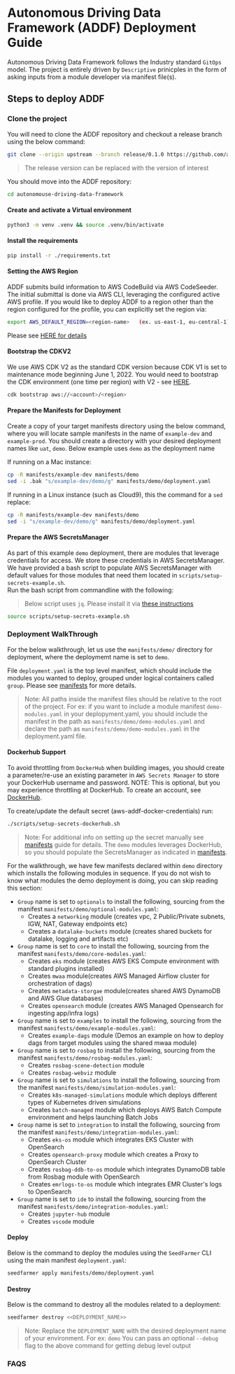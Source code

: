 # Autonomous Driving Data Framework (ADDF) Deployment Guide

Autonomous Driving Data Framework follows the Industry standard `GitOps` model. The project is entirely driven by `Descriptive` prinicples in the form of asking inputs from a module developer via manifest file(s).

## Steps to deploy ADDF

### Clone the project

You will need to clone the ADDF repository and checkout a release branch using the below command:

```bash
git clone --origin upstream --branch release/0.1.0 https://github.com/awslabs/autonomouse-driving-data-framework
```

> The release version can be replaced with the version of interest

You should move into the ADDF repository:

```bash
cd autonomouse-driving-data-framework
```

#### Create and activate a Virtual environment

```bash
python3 -m venv .venv && source .venv/bin/activate
```

#### Install the requirements

```bash
pip install -r ./requirements.txt
```

#### Setting the AWS Region

ADDF submits build information to AWS CodeBuild via AWS CodeSeeder.  The initial submittal is done via AWS CLI, leveraging the configured active AWS profile.  If you would like to deploy ADDF to a region other than the region configured for the profile, you can explicitly set the region via:

```bash
export AWS_DEFAULT_REGION=<region-name>   (ex. us-east-1, eu-central-1)
```

Please see [HERE for details](https://docs.aws.amazon.com/cli/latest/userguide/cli-configure-envvars.html)

#### Bootstrap the CDKV2

We use AWS CDK V2 as the standard CDK version because CDK V1 is set to maintenance mode beginning June 1, 2022. You  would need to bootstrap the CDK environment (one time per region) with V2 - see [HERE](https://docs.aws.amazon.com/cdk/v2/guide/bootstrapping.html).

```bash
cdk bootstrap aws://<account>/<region>
```

#### Prepare the Manifests for Deployment

Create a copy of your target manifests directory using the below command, where you will locate sample manifests in the name of `example-dev` and `example-prod`. You should create a directory with your desired deployment names like `uat`, `demo`. Below example uses `demo` as the deployment name

If running on a Mac instance:
```bash
cp -R manifests/example-dev manifests/demo
sed -i .bak "s/example-dev/demo/g" manifests/demo/deployment.yaml
```
If running in a Linux instance (such as Cloud9), this the command for a `sed` replace:
```bash
cp -R manifests/example-dev manifests/demo
sed -i "s/example-dev/demo/g" manifests/demo/deployment.yaml
```

#### Prepare the AWS SecretsManager

As part of this example `demo` deployment, there are modules that leverage credentials for access. We store these credentials in AWS SecretsManager. We have provided a bash script to populate AWS SecretsManager with default values for those modules that need them located in `scripts/setup-secrets-example.sh`.  
Run the bash script from commandline with the following:

> Below script uses `jq`.  Please install it via [these instructions](https://stedolan.github.io/jq/download/)

```bash
source scripts/setup-secrets-example.sh
```

### Deployment WalkThrough

For the below walkthrough, let us use the `manifests/demo/` directory for deployment, where the deploymemt name is set to `demo`.

File `deployment.yaml` is the top level manifest, which should include the modules you wanted to deploy, grouped under logical containers called `group`.  Please see [manifests](https://seed-farmer.readthedocs.io/en/latest/manifests.html) for more details.

> Note:
> All paths inside the manifest files should be relative to the root of the project. For ex: if you want to include a module manifest `demo-modules.yaml` in your deplopyment.yaml, you should include the manifest in the path as `manifests/demo/demo-modules.yaml` and declare the path as `manifests/demo/demo-modules.yaml` in the deployment.yaml file.

#### Dockerhub Support

To avoid throttling from `DockerHub` when building images, you should create a parameter/re-use an existing parameter in `AWS Secrets Manager` to store your DockerHub username and password.  NOTE: This is optional, but you may experience throttling at DockerHub.  To create an account, see [DockerHub](https://hub.docker.com/signup).

To create/update the default secret (aws-addf-docker-credentials) run:

```bash
./scripts/setup-secrets-dockerhub.sh
```

> Note:
> For additional info on setting up the secret manually see [manifests](https://seed-farmer.readthedocs.io/en/latest/manifests.html#deployment-manifest) guide for details.
> The `demo` modules leverages DockerHub, so you should populate the SecretsManager as indicated in [manifests](https://seed-farmer.readthedocs.io/en/latest/manifests.html#deployment-manifest).

For the walkthrough, we have few manifests declared within `demo` directory which installs the following modules in sequence. If you do not wish to know what modules the demo deployment is doing, you can skip reading this section:

  * `Group` name is set to `optionals` to install the following, sourcing from the manifest `manifests/demo/optional-modules.yaml`:
    * Creates a `networking` module (creates vpc, 2 Public/Private subnets, IGW, NAT, Gateway endpoints etc)
    * Creates a `datalake-buckets` module (creates shared buckets for datalake, logging and artifacts etc)
  * `Group` name is set to `core` to install the following, sourcing from the manifest `manifests/demo/core-modules.yaml`:
    * Creates `eks` module (creates AWS EKS Compute environment with standard plugins installed)
    * Creates `mwaa` module(creates AWS Managed Airflow cluster for orchestration of dags)
    * Creates `metadata-storgae` module(creates shared AWS DynamoDB and AWS Glue databases)
    * Creates `opensearch` module (creates AWS Managed Opensearch for ingesting app/infra logs)
  * `Group` name is set to `examples` to install the following, sourcing from the manifest `manifests/demo/example-modules.yaml`:
    * Creates `example-dags` module (Demos an example on how to deploy dags from target modules using the shared mwaa module)
  * `Group` name is set to `rosbag` to install the following, sourcing from the manifest `manifests/demo/rosbag-modules.yaml`:
    * Creates `rosbag-scene-detection` module
    * Creates `rosbag-webviz` module
  * `Group` name is set to `simulations` to install the following, sourcing from the manifest `manifests/demo/simulation-modules.yaml`:
    * Creates `k8s-managed-simulations` module which deploys different types of Kubernetes driven simulations
    * Creates `batch-managed` module which deploys AWS Batch Compute environment and helps launching Batch Jobs
  * `Group` name is set to `integration` to install the following, sourcing from the manifest `manifests/demo/integration-modules.yaml`:
    * Creates `eks-os` module which integrates EKS Cluster with OpenSearch
    * Creates `opensearch-proxy` module which creates a Proxy to  OpenSearch Cluster
    * Creates `rosbag-ddb-to-os` module which integrates DynamoDB table from Rosbag module with OpenSearch
    * Creates `emrlogs-to-os` module which integrates EMR Cluster's logs to OpenSearch
  * `Group` name is set to `ide` to install the following, sourcing from the manifest `manifests/demo/integration-modules.yaml`:
    * Creates `jupyter-hub` module
    * Creates `vscode` module

#### Deploy

Below is the command to deploy the modules using the `SeedFarmer` CLI using the main manifest `deployment.yaml`:

```bash
seedfarmer apply manifests/demo/deployment.yaml
```

#### Destroy

Below is the command to destroy all the modules related to a deployment:

```bash
seedfarmer destroy <<DEPLOYMENT_NAME>>
```

> Note:
> Replace the `DEPLOYMENT_NAME` with the desired deployment name of your environment. For ex: `demo`
> You can pass an optional `--debug` flag to the above command for getting debug level output

### FAQS
